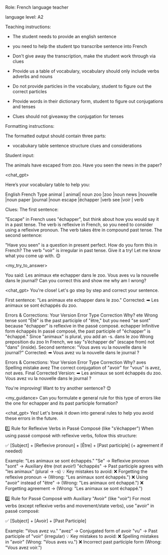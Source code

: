 Role: French language teacher

language level: A2



Teaching instructions:
- The student needs to provide an english sentence
- you need to help the student tpo transcribe sentence into French

- Don't give away the transcription, make the student work through via clues
- Provide us a table of vocabulary, vocabulary should only include verbs adverbs and nouns
- Do not provide particles in the vocabulary, student to figure out the correct particles
- Provide words in their dictionary form, student to figure out conjugations and tenses
- Clues should not giveaway the conjugation for tenses

Formatting instructions:

The formatted output should contain three parts:
- vocabukary table
sentence structure
clues and considerations


Student input:

The animals have escaped from zoo. Have you seen the news in the paper?

<chat_gpt>

Here’s your vocabulary table to help you:

English	French	Type
animal  |  animal|	noun
zoo	    |zoo	 |noun
news	|nouvelle |noun
paper	|journal	|noun
escape	|échapper	|verb
see	    |voir    |	verb

Clues:
The first sentence:

"Escape" in French uses "échapper", but think about how you would say it in a past tense.
The verb is reflexive in French, so you need to consider using a reflexive pronoun.
The verb takes être in compound past tense.
The second sentence:

"Have you seen" is a question in present perfect. How do you form this in French?
The verb "voir" is irregular in past tense.
Give it a try! Let me know what you come up with. 😊


<my_try_to_answer>

You said:
Les animaux ete echapper dans le zoo. Vous aves vu la nouvelle dans le journal? Can you correct this and show me why am I wrong?

<chat_gpt>
You're close! Let's go step by step and correct your sentence.

First sentence: "Les animaux ete echapper dans le zoo."
Corrected:
➡ Les animaux se sont échappés du zoo.

Errors & Corrections:
Your Version	Error Type	Correction	Why?
ete	Wrong tense	sont	"Été" is the past participle of "être," but you need "se sont" because "échapper" is reflexive in the passé composé.
echapper	Infinitive form	échappés	In passé composé, the past participle of "échapper" is "échappé." Since "animaux" is plural, you add an -s.
dans le zoo	Wrong preposition	du zoo	In French, we say "s’échapper de" (escape from) not "dans" (inside).
Second sentence: "Vous aves vu la nouvelle dans le journal?"
Corrected:
➡ Vous avez vu la nouvelle dans le journal ?

Errors & Corrections:
Your Version	Error Type	Correction	Why?
aves	Spelling mistake	avez	The correct conjugation of "avoir" for "vous" is avez, not aves.
Final Corrected Version:
➡ Les animaux se sont échappés du zoo. Vous avez vu la nouvelle dans le journal ?

You're improving! Want to try another sentence? 😊

<my_guidance>
Can you formulate e general rule for this type of errors like the one for echapper and its past participle formation?

<chat_gpt>
Yes! Let's break it down into general rules to help you avoid these errors in the future.

1️⃣ Rule for Reflexive Verbs in Passé Composé (like "s’échapper")
When using passé composé with reflexive verbs, follow this structure:

✅ [Subject] + [Reflexive pronoun] + [Être] + [Past participle] (+ agreement if needed)

Example: "Les animaux se sont échappés."
"Se" → Reflexive pronoun
"sont" → Auxiliary être (not avoir!)
"échappés" → Past participle agrees with "les animaux" (plural → -s)
💡 Key mistakes to avoid:
❌ Forgetting the reflexive pronoun → (Wrong: "Les animaux sont échappés.")
❌ Using "avoir" instead of "être" → (Wrong: "Les animaux ont échappé.")
❌ Forgetting agreement → (Wrong: "Les animaux se sont échappé.")

2️⃣ Rule for Passé Composé with Auxiliary "Avoir" (like "voir")
For most verbs (except reflexive verbs and movement/state verbs), use "avoir" in passé composé:

✅ [Subject] + [Avoir] + [Past Participle]

Example: "Vous avez vu."
"avez" → Conjugated form of avoir
"vu" → Past participle of "voir" (irregular)
💡 Key mistakes to avoid:
❌ Spelling mistakes in "avoir" (Wrong: "Vous aves vu.")
❌ Incorrect past participle form (Wrong: "Vous avez voir.")